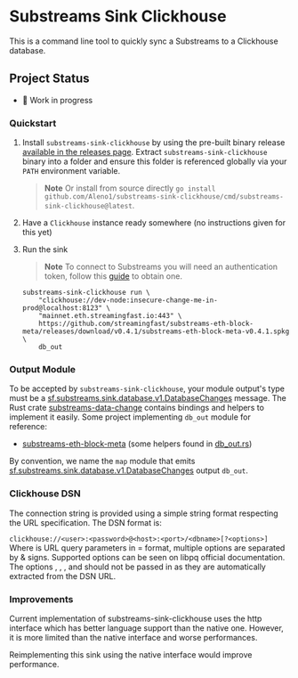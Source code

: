 # Substreams Sink Clickhouse

This is a command line tool to quickly sync a Substreams to a Clickhouse database.

## Project Status

- :construction: Work in progress

### Quickstart

1. Install `substreams-sink-clickhouse` by using the pre-built binary release [available in the releases page](https://github.com/Aleno1/substreams-sink-clickhouse/releases). Extract `substreams-sink-clickhouse` binary into a folder and ensure this folder is referenced globally via your `PATH` environment variable.

    > **Note** Or install from source directly `go install github.com/Aleno1/substreams-sink-clickhouse/cmd/substreams-sink-clickhouse@latest`.

1. Have a `Clickhouse` instance ready somewhere (no instructions given for this yet)

1. Run the sink

    > **Note** To connect to Substreams you will need an authentication token, follow this [guide](https://substreams.streamingfast.io/reference-and-specs/authentication) to obtain one.

    ```shell
    substreams-sink-clickhouse run \
        "clickhouse://dev-node:insecure-change-me-in-prod@localhost:8123" \
        "mainnet.eth.streamingfast.io:443" \
        https://github.com/streamingfast/substreams-eth-block-meta/releases/download/v0.4.1/substreams-eth-block-meta-v0.4.1.spkg \
        db_out
    ```

### Output Module

To be accepted by `substreams-sink-clickhouse`, your module output's type must be a [sf.substreams.sink.database.v1.DatabaseChanges](https://github.com/streamingfast/substreams-database-change/blob/develop/proto/substreams/sink/database/v1/database.proto#L7) message. The Rust crate [substreams-data-change](https://github.com/streamingfast/substreams-database-change) contains bindings and helpers to implement it easily. Some project implementing `db_out` module for reference:
- [substreams-eth-block-meta](https://github.com/streamingfast/substreams-eth-block-meta/blob/master/src/lib.rs#L35) (some helpers found in [db_out.rs](https://github.com/streamingfast/substreams-eth-block-meta/blob/master/src/db_out.rs#L6))

By convention, we name the `map` module that emits [sf.substreams.sink.database.v1.DatabaseChanges](https://github.com/streamingfast/substreams-database-change/blob/develop/proto/substreams/sink/database/v1/database.proto#L7) output `db_out`.

### Clickhouse DSN

The connection string is provided using a simple string format respecting the URL specification. The DSN format is:

`clickhouse://<user>:<password>@<host>:<port>/<dbname>[?<options>]`
Where <options> is URL query parameters in <key>=<value> format, multiple options are separated by & signs. Supported options can be seen on libpq official documentation. The options <user>, <password>, <host>, <port> and <dbname> should not be passed in <options> as they are automatically extracted from the DSN URL.

### Improvements

Current implementation of substreams-sink-clickhouse uses the http interface which has better language support than the native one. However, it is more limited than the native interface and worse performances.

Reimplementing this sink using the native interface would improve performance.
